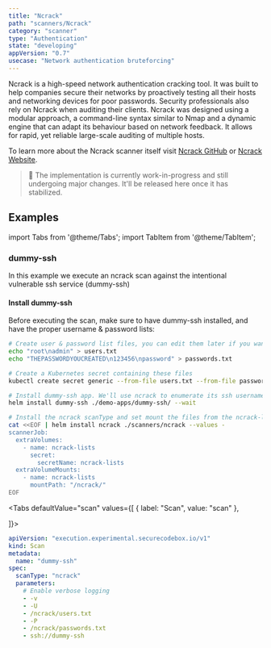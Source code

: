 ```yaml
---
title: "Ncrack"
path: "scanners/Ncrack"
category: "scanner"
type: "Authentication"
state: "developing"
appVersion: "0.7"
usecase: "Network authentication bruteforcing"
---
```


Ncrack is a high-speed network authentication cracking tool. It was built to help companies secure their networks by proactively testing all their hosts and networking devices for poor passwords. Security professionals also rely on Ncrack when auditing their clients. Ncrack was designed using a modular approach, a command-line syntax similar to Nmap and a dynamic engine that can adapt its behaviour based on network feedback. It allows for rapid, yet reliable large-scale auditing of multiple hosts.

To learn more about the Ncrack scanner itself visit [Ncrack GitHub] or [Ncrack Website].

<!-- end -->

> 🔧 The implementation is currently work-in-progress and still undergoing major changes. It'll be released here once it has stabilized.

[Ncrack Website]: https://nmap.org/ncrack/
[Ncrack GitHub]: https://github.com/nmap/ncrack
[Ncrack Documentation]: https://nmap.org/ncrack/man.html



## Examples

import Tabs from '@theme/Tabs';
import TabItem from '@theme/TabItem';

### dummy-ssh

In this example we execute an ncrack scan against the intentional vulnerable ssh service (dummy-ssh)

#### Install dummy-ssh

Before executing the scan, make sure to have dummy-ssh installed, and have the proper username & password lists:

```bash
# Create user & password list files, you can edit them later if you want
echo "root\nadmin" > users.txt
echo "THEPASSWORDYOUCREATED\n123456\npassword" > passwords.txt

# Create a Kubernetes secret containing these files
kubectl create secret generic --from-file users.txt --from-file passwords.txt ncrack-lists

# Install dummy-ssh app. We'll use ncrack to enumerate its ssh username and password
helm install dummy-ssh ./demo-apps/dummy-ssh/ --wait

# Install the ncrack scanType and set mount the files from the ncrack-lists Kubernetes secret
cat <<EOF | helm install ncrack ./scanners/ncrack --values -
scannerJob:
  extraVolumes:
    - name: ncrack-lists
      secret:
        secretName: ncrack-lists
  extraVolumeMounts:
    - name: ncrack-lists
      mountPath: "/ncrack/"
EOF
```


<Tabs
defaultValue="scan"
values={[
    { label: "Scan", value: "scan" },
    
]}>

<TabItem value="scan">

```yaml
apiVersion: "execution.experimental.securecodebox.io/v1"
kind: Scan
metadata:
  name: "dummy-ssh"
spec:
  scanType: "ncrack"
  parameters:
    # Enable verbose logging
    - -v
    - -U
    - /ncrack/users.txt
    - -P
    - /ncrack/passwords.txt
    - ssh://dummy-ssh

```

</TabItem>


</Tabs>

